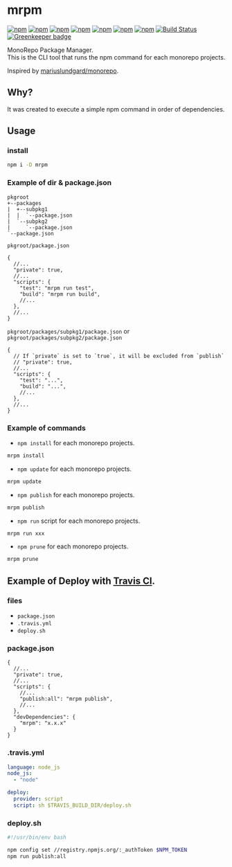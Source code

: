 # mrpm

[![npm](https://img.shields.io/npm/l/mrpm.svg)](https://www.npmjs.com/package/mrpm)
[![npm](https://img.shields.io/npm/v/mrpm.svg)](https://www.npmjs.com/package/mrpm)
[![npm](https://img.shields.io/badge/dynamic/json.svg?label=downloads&colorB=green&prefix=&suffix=/day&query=$.downloads&uri=https://api.npmjs.org//downloads/point/last-day/mrpm&maxAge=3600)](http://www.npmtrends.com/mrpm)
[![npm](https://img.shields.io/npm/dw/mrpm.svg)](http://www.npmtrends.com/mrpm)
[![npm](https://img.shields.io/npm/dm/mrpm.svg)](http://www.npmtrends.com/mrpm)
[![npm](https://img.shields.io/npm/dy/mrpm.svg)](http://www.npmtrends.com/mrpm)
[![npm](https://img.shields.io/npm/dt/mrpm.svg)](http://www.npmtrends.com/mrpm)
[![Build Status](https://travis-ci.org/ota-meshi/mrpm.svg?branch=master)](https://travis-ci.org/ota-meshi/mrpm) [![Greenkeeper badge](https://badges.greenkeeper.io/ota-meshi/mrpm.svg)](https://greenkeeper.io/)  

MonoRepo Package Manager.  
This is the CLI tool that runs the npm command for each monorepo projects.

Inspired by [mariuslundgard/monorepo](https://github.com/mariuslundgard/monorepo).

## Why?

It was created to execute a simple npm command in order of dependencies.

## Usage
### install

```bash
npm i -D mrpm
```

### Example of dir & package.json

```
pkgroot
+--packages
|  +--subpkg1
|  |  `--package.json
|  `--subpkg2
|     `--package.json
`--package.json
```

`pkgroot/package.json`

```json5
{
  //...
  "private": true,
  //...
  "scripts": {
    "test": "mrpm run test",
    "build": "mrpm run build",
    //...
  },
  //...
}
```

`pkgroot/packages/subpkg1/package.json` or  
`pkgroot/packages/subpkg2/package.json` 

```json5
{
  // If `private` is set to `true`, it will be excluded from `publish`
  // "private": true,
  //...
  "scripts": {
    "test": "...",
    "build": "...",
    //...
  },
  //...
}
```

### Example of commands

* `npm install` for each monorepo projects.

```bash
mrpm install
```

* `npm update` for each monorepo projects.

```bash
mrpm update
```

* `npm publish` for each monorepo projects.

```bash
mrpm publish
```

* `npm run` script for each monorepo projects.

```bash
mrpm run xxx
```

* `npm prune` for each monorepo projects.

```bash
mrpm prune
```

## Example of Deploy with [Travis CI](https://travis-ci.org/).

### files

* `package.json`
* `.travis.yml`
* `deploy.sh`

### package.json

```json5
{
  //...
  "private": true,
  //...
  "scripts": {
    //...
    "publish:all": "mrpm publish",
    //...
  },
  "devDependencies": {
    "mrpm": "x.x.x"
  }
}
```

### .travis.yml

```yml
language: node_js
node_js:
  - "node"

deploy:
  provider: script
  script: sh $TRAVIS_BUILD_DIR/deploy.sh
```

### deploy.sh

```sh
#!/usr/bin/env bash

npm config set //registry.npmjs.org/:_authToken $NPM_TOKEN
npm run publish:all
```

